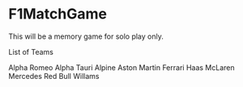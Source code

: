 # F1MatchGame
This will be a memory game for solo play only. 
    
List of Teams

Alpha Romeo
Alpha Tauri
Alpine
Aston Martin
Ferrari
Haas
McLaren
Mercedes
Red Bull
Willams

